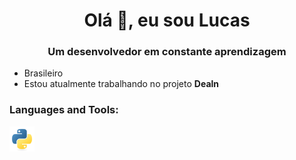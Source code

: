 <h1 align="center">Olá 👋, eu sou Lucas</h1>

<h3 align="center">Um desenvolvedor em constante aprendizagem</h3>

- Brasileiro
- Estou atualmente trabalhando no projeto **Dealn**




<h3 align="left">Languages and Tools:</h3>
<p align="left"> <a href="https://www.python.org" target="_blank" rel="noreferrer"> <img src="https://raw.githubusercontent.com/devicons/devicon/master/icons/python/python-original.svg" alt="python" width="40" height="40"/> </a> </p>
